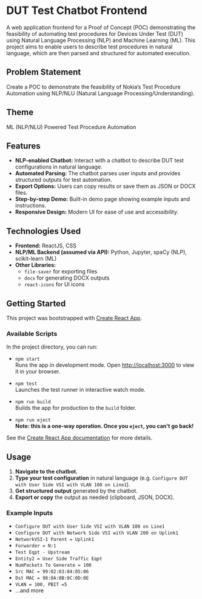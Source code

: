 # DUT Test Chatbot Frontend

A web application frontend for a Proof of Concept (POC) demonstrating the feasibility of automating test procedures for Devices Under Test (DUT) using Natural Language Processing (NLP) and Machine Learning (ML). This project aims to enable users to describe test procedures in natural language, which are then parsed and structured for automated execution.

## Problem Statement

Create a POC to demonstrate the feasibility of Nokia’s Test Procedure Automation using NLP/NLU (Natural Language Processing/Understanding).

## Theme

ML (NLP/NLU) Powered Test Procedure Automation

## Features

- **NLP-enabled Chatbot:** Interact with a chatbot to describe DUT test configurations in natural language.
- **Automated Parsing:** The chatbot parses user inputs and provides structured outputs for test automation.
- **Export Options:** Users can copy results or save them as JSON or DOCX files.
- **Step-by-step Demo:** Built-in demo page showing example inputs and instructions.
- **Responsive Design:** Modern UI for ease of use and accessibility.

## Technologies Used

- **Frontend:** ReactJS, CSS
- **NLP/ML Backend (assumed via API):** Python, Jupyter, spaCy (NLP), scikit-learn (ML)
- **Other Libraries:** 
  - `file-saver` for exporting files
  - `docx` for generating DOCX outputs
  - `react-icons` for UI icons

## Getting Started

This project was bootstrapped with [Create React App](https://github.com/facebook/create-react-app).

### Available Scripts

In the project directory, you can run:

- `npm start`  
  Runs the app in development mode. Open [http://localhost:3000](http://localhost:3000) to view it in your browser.

- `npm test`  
  Launches the test runner in interactive watch mode.

- `npm run build`  
  Builds the app for production to the `build` folder.

- `npm run eject`  
  **Note: this is a one-way operation. Once you `eject`, you can't go back!**

See the [Create React App documentation](https://facebook.github.io/create-react-app/docs/getting-started) for more details.

## Usage

1. **Navigate to the chatbot.**
2. **Type your test configuration** in natural language (e.g. `Configure DUT with User Side VSI with VLAN 100 on Line1`).
3. **Get structured output** generated by the chatbot.
4. **Export or copy** the output as needed (clipboard, JSON, DOCX).

### Example Inputs

- `Configure DUT with User Side VSI with VLAN 100 on Line1`
- `Configure DUT with Network Side VSI with VLAN 200 on Uplink1`
- `NetworkVSI-1 Parent = Uplink1`
- `Forwarder = N:1`
- `Test Eqpt - Upstream`
- `Entity2 = User Side Traffic Eqpt`
- `NumPackets To Generate = 100`
- `Src MAC = 99:02:03:04:05:06`
- `Dst MAC = 98:0A:0B:0C:0D:0E`
- `VLAN = 100, PBIT =5`
- ...and more



